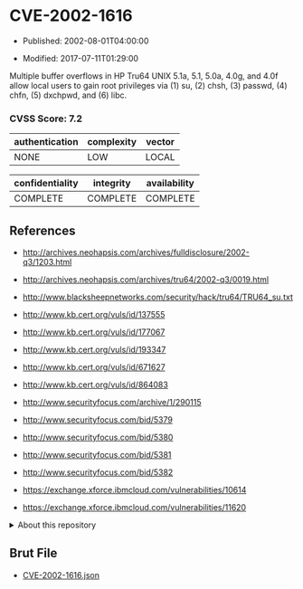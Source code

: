 # CVE-2002-1616

- Published: 2002-08-01T04:00:00

- Modified: 2017-07-11T01:29:00

Multiple buffer overflows in HP Tru64 UNIX 5.1a, 5.1, 5.0a, 4.0g, and 4.0f allow local users to gain root privileges via (1) su, (2) chsh, (3) passwd, (4) chfn, (5) dxchpwd, and (6) libc.

### CVSS Score: **7.2**

| authentication | complexity | vector |
| --- | --- | --- |
| NONE | LOW | LOCAL |

| confidentiality | integrity | availability |
| --- | --- | --- |
| COMPLETE | COMPLETE | COMPLETE |

## References

* http://archives.neohapsis.com/archives/fulldisclosure/2002-q3/1203.html

* http://archives.neohapsis.com/archives/tru64/2002-q3/0019.html

* http://www.blacksheepnetworks.com/security/hack/tru64/TRU64_su.txt

* http://www.kb.cert.org/vuls/id/137555

* http://www.kb.cert.org/vuls/id/177067

* http://www.kb.cert.org/vuls/id/193347

* http://www.kb.cert.org/vuls/id/671627

* http://www.kb.cert.org/vuls/id/864083

* http://www.securityfocus.com/archive/1/290115

* http://www.securityfocus.com/bid/5379

* http://www.securityfocus.com/bid/5380

* http://www.securityfocus.com/bid/5381

* http://www.securityfocus.com/bid/5382

* https://exchange.xforce.ibmcloud.com/vulnerabilities/10614

* https://exchange.xforce.ibmcloud.com/vulnerabilities/11620

<details>
<summary>About this repository</summary> 

  This repository is part of the project [Live Hack CVE](https://github.com/Live-Hack-CVE). Main website can be found [www.live-hack.org](https://www.live-hack.org) 
  
  Made by [Sn0wAlice](https://github.com/Sn0wAlice) for the people that care about security and need to have a feed of the latest CVEs. Hope you enjoy it, don't forget to star the repo and follow me on [Twitter](https://twitter.com/Sn0wAlice) and [Github](https://github.com/Sn0wAlice). And that is my [personnal website](https://www.alice-snow.me/)

  - [Home Page](https://github.com/Live-Hack-CVE)
  - [Framework](https://github.com/Live-Hack-CVE/cve-framework)
  - [CVE database](https://github.com/Live-Hack-CVE/full_database)
  - [Changelog](https://github.com/Live-Hack-CVE/Changelog)
</details>

## Brut File

* [CVE-2002-1616.json](https://raw.githubusercontent.com/Live-Hack-CVE/full_database/main/cves/2002/CVE-2002-1616.json)


